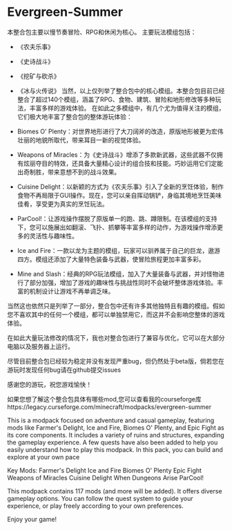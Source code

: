# Evergreen-Summer
本整合包主要以慢节奏冒险、RPG和休闲为核心。 
主要玩法模组包括：
- 《农夫乐事》
- 《史诗战斗》
- 《挖矿与砍杀》
- 《冰与火传说》
当然，以上仅列举了整合包中的核心模组。本整合包目前已经整合了超过140个模组，涵盖了RPG、食物、建筑、冒险和地形修改等多种玩法，丰富多样的游戏体验。 
在如此之多模组中，有几个尤为值得关注的模组，它们极大地丰富了整合包的整体游玩体验： 

- Biomes O' Plenty：对世界地形进行了大刀阔斧的改造，原版地形被更为宏伟壮丽的地貌所取代，带来耳目一新的视觉体验。


- Weapons of Miracles：为《史诗战斗》增添了多款新武器，这些武器不仅拥有炫丽夺目的特效，还具备大量精心设计的组合技和技能。巧妙运用它们定能出奇制胜，带来意想不到的战斗效果。


- Cuisine Delight：以新颖的方式为《农夫乐事》引入了全新的烹饪体验，制作食物不再局限于GUI操作。现在，您可以亲自挥动锅铲，身临其境地烹饪美味佳肴，享受更为真实的烹饪玩法。


- ParCool!：让游戏操作摆脱了原版单一的跑、跳、蹲限制。在该模组的支持下，您可以施展出如翻滚、飞扑、抓攀等丰富多样的动作，为游戏操作增添更多的灵活性与趣味性。


- Ice and Fire：一款以龙为主题的模组，玩家可以驯养属于自己的巨龙，遨游四方。模组还添加了大量特色装备与武器，使冒险旅程更加丰富多彩。


- Mine and Slash：经典的RPG玩法模组，加入了大量装备与武器，并对怪物进行了部分加强，增加了游戏的趣味性与挑战性同时不会破坏整体游戏体验。丰富的机制设计让游戏不再单调乏味。


当然这也依然只是列举了一部分，整合包中还有许多其他独特且有趣的模组。假如您不喜欢其中的任何一个模组，都可以单独禁用它，而这并不会影响您整体的游戏体验。


在如此大量玩法修改的情况下，我也对整合包进行了兼容与优化，它可以在大部分电脑以及服务器上运行。



尽管目前整合包已经较为稳定并没有发现严重bug，但仍然处于beta版，倘若您在游玩时发现任何bug请在github提交issues


感谢您的游玩，祝您游戏愉快！


如果您想了解这个整合包具体有哪些mod,您可以查看我的courseforge库https://legacy.curseforge.com/minecraft/modpacks/evergreen-summer





This is a modpack focused on adventure and casual gameplay, featuring mods like Farmer's Delight, Ice and Fire, Biomes O' Plenty, and Epic Fight as its core components. It includes a variety of ruins and structures, expanding the gameplay experience. A few quests have also been added to help you easily understand how to play this modpack. In this pack, you can build and explore at your own pace





Key Mods:
Farmer's Delight
Ice and Fire
Biomes O' Plenty
Epic Fight
Weapons of Miracles
Cuisine Delight
When Dungeons Arise
ParCool!

 
This modpack contains 117 mods (and more will be added). It offers diverse gameplay options. You can follow the quest system to guide your experience, or play freely according to your own preferences.








Enjoy your game!
